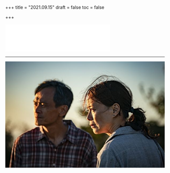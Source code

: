 +++
title = "2021.09.15"
draft = false
toc = false

+++

<div class="music-box">
<iframe frameborder="no" border="0" marginwidth="0" marginheight="0" width=330 height=86 src="//music.163.com/outchain/player?type=2&id=551355353&auto=1&height=66"></iframe>
</div>

---

<a title="阳光普照" href="https://movie.douban.com/subject/30292777/" target="_blank">
<img src="/images/a-sun.jpg"  width="550" />
</a>